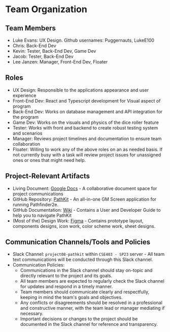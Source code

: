# Team Organization

## Team Members

- Luke Evans: UX Design. Github usernames: Puggernauts, LukeE100
- Chris: Back-End Dev
- Kevin: Tester, Back-End Dev, Game Dev
- Jacob: Tester, Back-End Dev
- Lee Janzen: Manager, Front-End Dev, Floater

## Roles
- UX Design: Responsible to the applications appearance and user experience
- Front-End Dev: React and Typescript development for Visual aspect of program
- Back-End Dev: Works on database management and API integration for the program
- Game Dev: Works on the visuals and physics of the dice roller feature
- Tester: Works with front and backend to create robust testing system and scenarios
- Manager: Reviews project timelines and documentation to ensure team collaboration
- Floater: Willing to work any of the above roles on an as needed basis. If not currently busy with a task will review project issues for unassigned ones or ones that might need help.


## Project-Relevant Artifacts

- Living Document: [Google Docs](https://docs.google.com/document/d/1WK1cAGtM_IcsL0fqFX05EE8GP4QyOnaMVphTQxTgCx4/edit?usp=sharing) - A collaborative document space for project communications
- GitHub Repository: [PathKit](https://github.com/LeeJMorel/PathKit) - An all-in-one GM Screen application for running Pathfinder2e.
- GitHub Documentation: [Wiki](https://github.com/LeeJMorel/PathKit/wiki) - Contains a User and Developer Guide to help you to navigate PathKit
- (Most of the) Design Work: [Figma](https://www.figma.com/file/Tlx3EBiQ29H6v21i5AVvU3/PathKit?type=design&node-id=166-599&t=xIcGtTNoXVlPF9zW-0) - Contains prototype layout, components designs, icon work, color scheme work, sheet designs.

## Communication Channels/Tools and Policies

- Slack Channel: `project08-pathkit` within `CSE403 - SP23` server - All team text communications will be conducted through this Slack channel.
- Communication Policies:
  - Communications in the Slack channel should stay on-topic and directly relevant to the project and its goals.
  - All team members are expected to regularly check the Slack channel for updates and respond in a timely manner.
  - Team members should communicate clearly and respectfully, keeping in mind the team's goals and objectives.
  - Any conflicts or disagreements should be resolved in a professional and constructive manner, with the team lead or manager mediating if necessary.
  - Important decisions or changes to the project should be documented in the Slack channel for reference and transparency.
